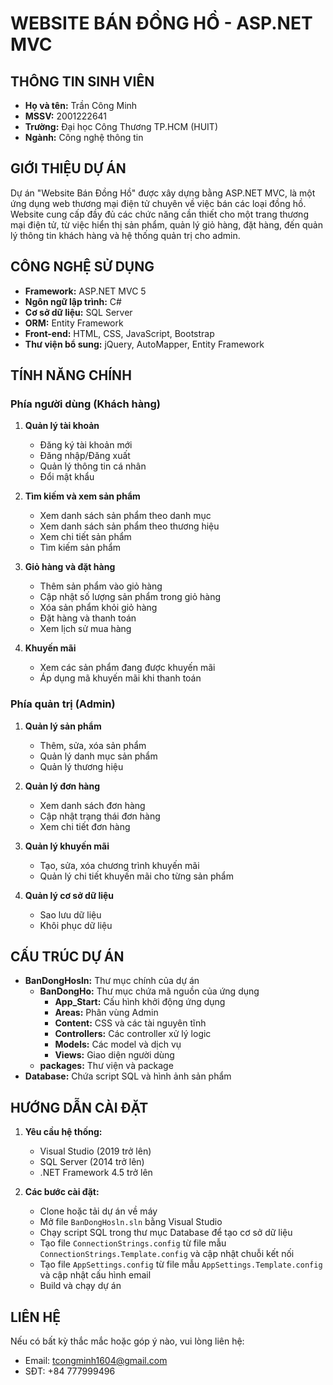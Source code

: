 # WEBSITE BÁN ĐỒNG HỒ - ASP.NET MVC

## THÔNG TIN SINH VIÊN

- **Họ và tên:** Trần Công Minh
- **MSSV:** 2001222641
- **Trường:** Đại học Công Thương TP.HCM (HUIT)
- **Ngành:** Công nghệ thông tin

## GIỚI THIỆU DỰ ÁN

Dự án "Website Bán Đồng Hồ" được xây dựng bằng ASP.NET MVC, là một ứng dụng web thương mại điện tử chuyên về việc bán các loại đồng hồ. Website cung cấp đầy đủ các chức năng cần thiết cho một trang thương mại điện tử, từ việc hiển thị sản phẩm, quản lý giỏ hàng, đặt hàng, đến quản lý thông tin khách hàng và hệ thống quản trị cho admin.

## CÔNG NGHỆ SỬ DỤNG

- **Framework:** ASP.NET MVC 5
- **Ngôn ngữ lập trình:** C#
- **Cơ sở dữ liệu:** SQL Server
- **ORM:** Entity Framework
- **Front-end:** HTML, CSS, JavaScript, Bootstrap
- **Thư viện bổ sung:** jQuery, AutoMapper, Entity Framework

## TÍNH NĂNG CHÍNH

### Phía người dùng (Khách hàng)

1. **Quản lý tài khoản**

   - Đăng ký tài khoản mới
   - Đăng nhập/Đăng xuất
   - Quản lý thông tin cá nhân
   - Đổi mật khẩu

2. **Tìm kiếm và xem sản phẩm**

   - Xem danh sách sản phẩm theo danh mục
   - Xem danh sách sản phẩm theo thương hiệu
   - Xem chi tiết sản phẩm
   - Tìm kiếm sản phẩm

3. **Giỏ hàng và đặt hàng**

   - Thêm sản phẩm vào giỏ hàng
   - Cập nhật số lượng sản phẩm trong giỏ hàng
   - Xóa sản phẩm khỏi giỏ hàng
   - Đặt hàng và thanh toán
   - Xem lịch sử mua hàng

4. **Khuyến mãi**
   - Xem các sản phẩm đang được khuyến mãi
   - Áp dụng mã khuyến mãi khi thanh toán

### Phía quản trị (Admin)

1. **Quản lý sản phẩm**

   - Thêm, sửa, xóa sản phẩm
   - Quản lý danh mục sản phẩm
   - Quản lý thương hiệu

2. **Quản lý đơn hàng**

   - Xem danh sách đơn hàng
   - Cập nhật trạng thái đơn hàng
   - Xem chi tiết đơn hàng

3. **Quản lý khuyến mãi**

   - Tạo, sửa, xóa chương trình khuyến mãi
   - Quản lý chi tiết khuyến mãi cho từng sản phẩm

4. **Quản lý cơ sở dữ liệu**
   - Sao lưu dữ liệu
   - Khôi phục dữ liệu

## CẤU TRÚC DỰ ÁN

- **BanDongHosln:** Thư mục chính của dự án
  - **BanDongHo:** Thư mục chứa mã nguồn của ứng dụng
    - **App_Start:** Cấu hình khởi động ứng dụng
    - **Areas:** Phân vùng Admin
    - **Content:** CSS và các tài nguyên tĩnh
    - **Controllers:** Các controller xử lý logic
    - **Models:** Các model và dịch vụ
    - **Views:** Giao diện người dùng
  - **packages:** Thư viện và package
- **Database:** Chứa script SQL và hình ảnh sản phẩm

## HƯỚNG DẪN CÀI ĐẶT

1. **Yêu cầu hệ thống:**

   - Visual Studio (2019 trở lên)
   - SQL Server (2014 trở lên)
   - .NET Framework 4.5 trở lên

2. **Các bước cài đặt:**
   - Clone hoặc tải dự án về máy
   - Mở file `BanDongHosln.sln` bằng Visual Studio
   - Chạy script SQL trong thư mục Database để tạo cơ sở dữ liệu
   - Tạo file `ConnectionStrings.config` từ file mẫu `ConnectionStrings.Template.config` và cập nhật chuỗi kết nối
   - Tạo file `AppSettings.config` từ file mẫu `AppSettings.Template.config` và cập nhật cấu hình email
   - Build và chạy dự án

## LIÊN HỆ

Nếu có bất kỳ thắc mắc hoặc góp ý nào, vui lòng liên hệ:

- Email: tcongminh1604@gmail.com
- SĐT: +84 777999496
